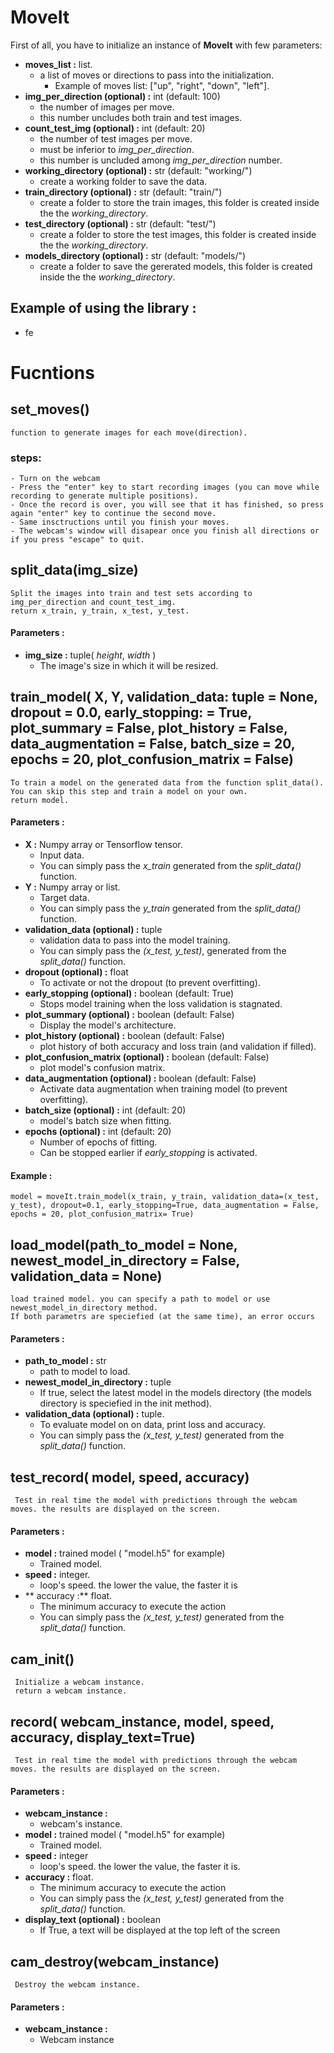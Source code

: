 
# MoveIt
First of all, you have to initialize an instance of **MoveIt** with few parameters:
* **moves_list :** list.
	* a list of moves or directions to pass into the initialization. 
		* Example of moves list: ["up", "right", "down", "left"].
* **img_per_direction (optional) :** int (default: 100)
	* the number of images per move.
	*  this number uncludes both train and test images.
* **count_test_img (optional) :** int (default: 20)
	* the number of test images per move.
	* must be inferior to *img_per_direction*.
	* this number is uncluded among *img_per_direction* number.
* **working_directory (optional) :** str (default: "working/")
	* create a working folder to save the data.
* **train_directory (optional) :** str (default: "train/")
	* create a folder to store the train images, this folder is created inside the the *working_directory*.
* **test_directory (optional) :** str (default: "test/")
	* create a folder to store the test images, this folder is created inside the the *working_directory*.
* **models_directory (optional) :** str (default: "models/")
	* create a folder to save the gererated models, this folder is created inside the the *working_directory*.

## Example of using the library :
* fe
	


# Fucntions

## set_moves()
	function to generate images for each move(direction).
### steps:
	- Turn on the webcam
	- Press the "enter" key to start recording images (you can move while recording to generate multiple positions).
	- Once the record is over, you will see that it has finished, so press again "enter" key to continue the second move.
	- Same insctructions until you finish your moves.
	- The webcam's window will disapear once you finish all directions or if you press "escape" to quit.


## split_data(img_size)
	Split the images into train and test sets according to img_per_direction and count_test_img.
	return x_train, y_train, x_test, y_test.
#### Parameters :
* **img_size :** 	tuple( *height*, *width* )
	* The image's size in which it will be resized.


## train_model( X, Y, validation_data: tuple = None, dropout = 0.0, early_stopping: = True, plot_summary = False, plot_history = False, data_augmentation = False, batch_size = 20, epochs = 20, plot_confusion_matrix = False)
	To train a model on the generated data from the function split_data().
	You can skip this step and train a model on your own.
	return model.
#### Parameters :
* **X :** 	Numpy array or Tensorflow tensor.
	* Input data.
	* You can simply pass the *x_train* generated from the *split_data()* function.
* **Y :** Numpy array or list.
	* Target data.
	* You can simply pass the *y_train* generated from the *split_data()* function.
* **validation_data (optional) :** tuple
	* validation data to pass into the model training.
	* 	You can simply pass the *(x_test, y_test)*, generated from the *split_data()* function.
* **dropout (optional) :** float
	* To activate or not the dropout (to prevent overfitting).
* **early_stopping (optional) :** boolean (default: True)
	* Stops model training when the loss validation is stagnated.
* **plot_summary (optional) :** boolean (default: False)
	* Display the model's architecture.
* **plot_history (optional) :** boolean (default: False)
	* plot history of both accuracy and loss train (and validation if filled).
* **plot_confusion_matrix (optional) :** boolean (default: False)
	* plot model's confusion matrix.
* **data_augmentation (optional) :** boolean (default: False)
	* Activate data augmentation when training model (to prevent overfitting).
* **batch_size (optional) :** int (default: 20)
	* model's batch size when fitting.
* **epochs (optional) :** int (default: 20)
	* Number of epochs of fitting.
	* Can be stopped earlier if *early_stopping* is activated.

#### Example :
	model = moveIt.train_model(x_train, y_train, validation_data=(x_test, y_test), dropout=0.1, early_stopping=True, data_augmentation = False, epochs = 20, plot_confusion_matrix= True)

## load_model(path_to_model = None, newest_model_in_directory = False, validation_data = None)
	load trained model. you can specify a path to model or use newest_model_in_directory method.
	If both parametrs are speciefied (at the same time), an error occurs
#### Parameters :
* **path_to_model :** 	str
	* path to model to load.
* **newest_model_in_directory :** 	tuple
	* If true, select the latest model in the models directory (the models directory is speciefied in the init method). 
* **validation_data (optional) :** 	tuple.
	* To evaluate model on on data, print loss and accuracy.
	* You can simply pass the *(x_test, y_test)* generated from the *split_data()* function.


## test_record( model, speed, accuracy)
	 Test in real time the model with predictions through the webcam moves. the results are displayed on the screen.

#### Parameters :
* **model :** 	trained model ( "model.h5" for example)
	* Trained model.
* **speed :** 	integer.
	* loop's speed. the lower the value, the faster it is
* ** accuracy :**  float.
	* The minimum accuracy to execute the action
	* You can simply pass the *(x_test, y_test)* generated from the *split_data()* function.

## cam_init()
	 Initialize a webcam instance.
	 return a webcam instance.

## record( webcam_instance, model, speed, accuracy, display_text=True)
	 Test in real time the model with predictions through the webcam moves. the results are displayed on the screen.

#### Parameters :
* **webcam_instance :** 
	* webcam's instance.
* **model :** 	trained model ( "model.h5" for example)
	* Trained model.
* **speed :** 	integer
	* loop's speed. the lower the value, the faster it is.
* **accuracy :**  float.
	* The minimum accuracy to execute the action
	* You can simply pass the *(x_test, y_test)* generated from the *split_data()* function.
* **display_text (optional) :** boolean
	* If True, a text will be displayed at the top left of the screen

## cam_destroy(webcam_instance)
	 Destroy the webcam instance.

#### Parameters :
* **webcam_instance :**
	* Webcam instance
